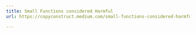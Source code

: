 ```yaml
---
title: Small Functions considered Harmful
url: https://copyconstruct.medium.com/small-functions-considered-harmful-91035d316c29

---
```


